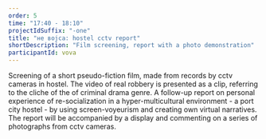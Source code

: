 ```yaml
---
order: 5
time: "17:40 - 18:10"
projectIdSuffix: "-one"
title: "не вojca: hostel cctv report"
shortDescription: "Film screening, report with a photo demonstration"
participantId: vova
---
```


Screening of a short pseudo-fiction film, made from records by cctv cameras in hostel.
The video of real robbery is presented as a clip, referring to the cliche of the of criminal drama genre.
A follow-up report on personal experience of re-socialization in a hyper-multicultural environment - a port city hostel - by using screen-voyeurism and creating own virtual narratives. The report will be accompanied by a display and commenting on a series of photographs from cctv cameras.
